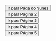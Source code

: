 <!DOCTYPE html>
<html lang="pt">
<head>
  <meta charset="UTF-8">
  <title>Botões de Navegação</title>
  <link rel="stylesheet" href="CSS/estilo.css">
</head>
<body>

  <div>
    <a href="PAG/pagina1.html"><button>Ir para Pága do Nunes </button></a>
  </div>

  <div>
    <a href="PAG/pagina2.html"><button>Ir para Página 2</button></a>
  </div>

  <div>
    <a href="PAG/pagina3.html"><button>Ir para Página 3</button></a>
  </div>

  <div>
    <a href="PAG/pagina4.html"><button>Ir para Página 4</button></a>
  </div>

  <div>
    <a href="PAG/pagina5.html"><button>Ir para Página 5</button></a>
  </div>

</body>
</html>
